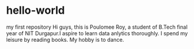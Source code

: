# hello-world
my first repository
Hi guys, 
this is Poulomee Roy, a student of B.Tech final year of NIT Durgapur.I aspire to learn data anlytics thoroughly. I spend my leisure by reading books. My hobby is to dance.
